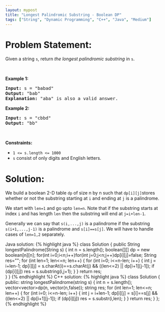 ```yaml
---
layout: mypost
title: "Longest Palindromic Substring - Boolean DP"
tags: ["String", "Dynamic Programming", "C++", "Java", "Medium"]
---
```

# Problem Statement:
<p>Given a string <code>s</code>, return <em>the longest</em> <span data-keyword="palindromic-string"><em>palindromic</em></span> <span data-keyword="substring-nonempty"><em>substring</em></span> in <code>s</code>.</p>

<p>&nbsp;</p>
<p><strong class="example">Example 1:</strong></p>

<pre>
<strong>Input:</strong> s = &quot;babad&quot;
<strong>Output:</strong> &quot;bab&quot;
<strong>Explanation:</strong> &quot;aba&quot; is also a valid answer.
</pre>

<p><strong class="example">Example 2:</strong></p>

<pre>
<strong>Input:</strong> s = &quot;cbbd&quot;
<strong>Output:</strong> &quot;bb&quot;
</pre>

<p>&nbsp;</p>
<p><strong>Constraints:</strong></p>

<ul>
	<li><code>1 &lt;= s.length &lt;= 1000</code></li>
	<li><code>s</code> consist of only digits and English letters.</li>
</ul>

# Solution:
We build a boolean 2-D table `dp` of size n by n such that `dp[i][j]`stores whether or not the substring starting at `i` and ending at `j` is a palindrome.

We start with `len=1` and go upto `len=n`. Note that if the substring starts at index `i` and has length `len` then the substring will end at `j=i+len-1`. 

Generally we can say that `s(i,...,j)` is a palindrome if the substring `s(i+1,...,j-1)` is a palindrome and `s[i]==s[j]`. We  will have to handle cases of `len=1,2` separately. 

Java solution:
 {% highlight java %} 
class Solution 
{
    public String longestPalindrome(String s) 
    {
        int n = s.length();
        boolean[][] dp = new boolean[n][n];
        for(int i=0;i<n;i++)for(int j=0;j<n;j++)dp[i][j]=false;
        String res="";
        for (int len=1; len<=n; len++)
        {
            for (int i=0; i<=n-len; i++)
            {
                int j = i+len-1;
                dp[i][j] = s.charAt(i)==s.charAt(j) && ((len<=2) || dp[i+1][j-1]);
                if (dp[i][j]) res = s.substring(i,j+1);
            }
        }
        return res;        
    }
}
 {% endhighlight %}
C++ solution:
 {% highlight java %} 
class Solution 
{
public:
    string longestPalindrome(string s) 
    {
        int n = s.length();
        vector<vector<bool>>dp(n, vector<bool>(n,false));
        string res;
        for (int len=1; len<=n; len++)
        {
            for (int i=0; i<=n-len; i++)
            {
                int j = i+len-1;
                dp[i][j] = s[i]==s[j] && ((len<=2) || dp[i+1][j-1]);
                if (dp[i][j]) res = s.substr(i,len);
            }
        }
        return res;
    }
};
 {% endhighlight %}